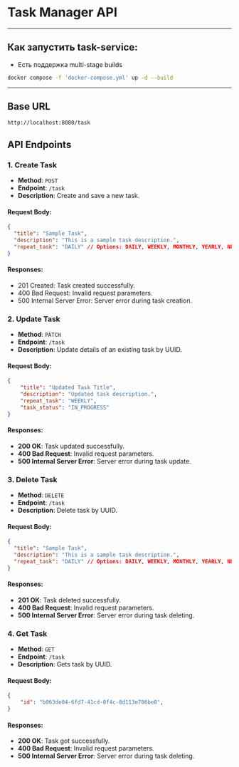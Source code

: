 # Task Manager API
_______________

## Как запустить task-service:
- Есть поддержка multi-stage builds
```bash
docker compose -f 'docker-compose.yml' up -d --build 
```
________________

## Base URL
```
http://localhost:8080/task
```

## API Endpoints

### 1. Create Task
- **Method**: `POST`
- **Endpoint**: `/task`
- **Description**: Create and save a new task.

#### Request Body:
```json
{
  "title": "Sample Task",
  "description": "This is a sample task description.",
  "repeat_task": "DAILY" // Options: DAILY, WEEKLY, MONTHLY, YEARLY, NEVER
}
```
#### Responses:
- 201 Created: Task created successfully.
- 400 Bad Request: Invalid request parameters.
- 500 Internal Server Error: Server error during task creation.


### 2. Update Task
- **Method**: `PATCH`
- **Endpoint**: `/task`
- **Description**: Update details of an existing task by UUID.

#### Request Body:
```json
{
    "title": "Updated Task Title",
    "description": "Updated task description.",
    "repeat_task": "WEEKLY",
    "task_status": "IN_PROGRESS"
}
```
#### Responses:
- **200 OK**: Task updated successfully.
- **400 Bad Request**: Invalid request parameters.
- **500 Internal Server Error**: Server error during task update.

### 3. Delete Task
- **Method**: `DELETE`
- **Endpoint**: `/task`
- **Description**: Delete task by UUID.

#### Request Body:
```json
{
  "title": "Sample Task",
  "description": "This is a sample task description.",
  "repeat_task": "DAILY" // Options: DAILY, WEEKLY, MONTHLY, YEARLY, NEVER
}
```
#### Responses:
- **201 OK**: Task deleted successfully.
- **400 Bad Request**: Invalid request parameters.
- **500 Internal Server Error**: Server error during task deleting.


### 4. Get Task
- **Method**: `GET`
- **Endpoint**: `/task`
- **Description**: Gets task by UUID.

#### Request Body:
```json
{
    "id": "b063de04-6fd7-41cd-8f4c-8d113e786be8",
}
```
#### Responses:
- **200 OK**: Task got successfully.
- **400 Bad Request**: Invalid request parameters.
- **500 Internal Server Error**: Server error during task deleting.
